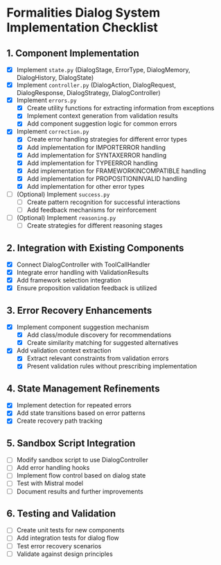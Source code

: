 # Formalities Dialog System Implementation Checklist

## 1. Component Implementation
- [x] Implement `state.py` (DialogStage, ErrorType, DialogMemory, DialogHistory, DialogState)
- [x] Implement `controller.py` (DialogAction, DialogRequest, DialogResponse, DialogStrategy, DialogController)
- [x] Implement `errors.py`
  - [x] Create utility functions for extracting information from exceptions
  - [x] Implement context generation from validation results
  - [x] Add component suggestion logic for common errors
- [x] Implement `correction.py`
  - [x] Create error handling strategies for different error types
  - [x] Add implementation for IMPORTERROR handling
  - [x] Add implementation for SYNTAXERROR handling
  - [x] Add implementation for TYPEERROR handling
  - [x] Add implementation for FRAMEWORKINCOMPATIBLE handling
  - [x] Add implementation for PROPOSITIONINVALID handling
  - [x] Add implementation for other error types
- [ ] (Optional) Implement `success.py`
  - [ ] Create pattern recognition for successful interactions
  - [ ] Add feedback mechanisms for reinforcement
- [ ] (Optional) Implement `reasoning.py`
  - [ ] Create strategies for different reasoning stages

## 2. Integration with Existing Components
- [x] Connect DialogController with ToolCallHandler
- [x] Integrate error handling with ValidationResults
- [x] Add framework selection integration
- [x] Ensure proposition validation feedback is utilized

## 3. Error Recovery Enhancements
- [x] Implement component suggestion mechanism
  - [x] Add class/module discovery for recommendations
  - [x] Create similarity matching for suggested alternatives
- [x] Add validation context extraction
  - [x] Extract relevant constraints from validation errors
  - [x] Present validation rules without prescribing implementation

## 4. State Management Refinements
- [x] Implement detection for repeated errors
- [x] Add state transitions based on error patterns
- [x] Create recovery path tracking

## 5. Sandbox Script Integration
- [ ] Modify sandbox script to use DialogController
- [ ] Add error handling hooks
- [ ] Implement flow control based on dialog state
- [ ] Test with Mistral model
- [ ] Document results and further improvements

## 6. Testing and Validation
- [ ] Create unit tests for new components
- [ ] Add integration tests for dialog flow
- [ ] Test error recovery scenarios
- [ ] Validate against design principles
